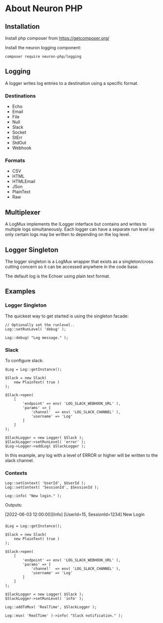 # About Neuron PHP

## Installation

Install php composer from https://getcomposer.org/

Install the neuron logging component:

    composer require neuron-php/logging

## Logging

A logger writes log entries to a destination using a specific format.

### Destinations

* Echo
* Email
* File
* Null
* Slack
* Socket
* StErr
* StdOut
* Webhook

### Formats

* CSV
* HTML
* HTMLEmail
* JSon
* PlainText
* Raw

## Multiplexer

A LogMux implements the ILogger interface but contains and writes to multiple logs
simultaneously. Each logger can have a separate run level so only certain logs may
be written to depending on the log level.


## Logger Singleton

The logger singleton is a LogMux wrapper that exists as a singleton/cross cutting concern
so it can be accessed anywhere in the code base.

The default log is the Echoer using plain text format.

## Examples

### Logger Singleton
The quickest way to get started is using the singleton
facade:

    // Optionally set the runlevel..
    Log::setRunLevel( 'debug' );

    Log::debug( "Log message." );
    
### Slack
To configure slack:

    $Log = Log::getInstance();

    $Slack = new Slack(
        new PlainText( true )
    );

    $Slack->open(
        [
            'endpoint' => env( 'LOG_SLACK_WEBHOOK_URL' ),
            'params' => [
                'channel'  => env( 'LOG_SLACK_CHANNEL' ),
                'username' => 'Log'
            ]
        ]
    );

    $SlackLogger = new Logger( $Slack );
    $SlackLogger->setRunLevel( 'error' );
    $Log->Logger->addLog( $SlackLogger );

In this example, any log with a level of ERROR or
higher will be written to the slack channel.

### Contexts

    Log::setContext( 'UserId', $UserId );
    Log::setContext( 'SessionId', $SessionId );

    Log::info( "New login." );

Outputs:

[2022-06-03 12:00:00][Info] [UserId=15, SessionId=1234] New Login

### 

    $Log = Log::getInstance();

    $Slack = new Slack(
        new PlainText( true )
    );

    $Slack->open(
        [
            'endpoint' => env( 'LOG_SLACK_WEBHOOK_URL' ),
            'params' => [
                'channel'  => env( 'LOG_SLACK_CHANNEL' ),
                'username' => 'Log'
            ]
        ]
    );

    $SlackLogger = new Logger( $Slack );
    $SlackLogger->setRunLevel( 'info' );

    Log::addToMux( 'RealTime', $SlackLogger );

    Log::mux( 'RealTime' )->info( "Slack notification." );
